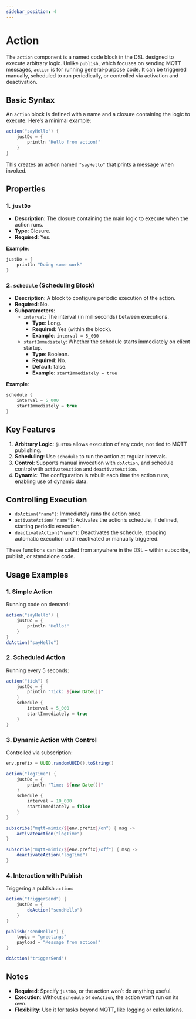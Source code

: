 ```yaml
---
sidebar_position: 4
---
```


# Action

The `action` component is a named code block in the DSL designed to execute arbitrary logic. Unlike `publish`, which focuses
on sending MQTT messages, `action` is for running general-purpose code. It can be triggered manually, scheduled to run 
periodically, or controlled via activation and deactivation.

## Basic Syntax

An `action` block is defined with a name and a closure containing the logic to execute. Here’s a minimal example:

```groovy
action("sayHello") {
    justDo = {
        println "Hello from action!"
    }
}
```

This creates an action named `"sayHello"` that prints a message when invoked.

## Properties

### 1. `justDo`

* **Description**: The closure containing the main logic to execute when the action runs.
* **Type**: Closure.
* **Required**: Yes.

**Example**:
```groovy
justDo = { 
    println "Doing some work" 
}
```

### 2. `schedule` (Scheduling Block)

* **Description**: A block to configure periodic execution of the action.
* **Required**: No.
* **Subparameters**:
  * `interval`: The interval (in milliseconds) between executions.
    * **Type**: Long.
    * **Required**: Yes (within the block).
    * **Example**: `interval = 5_000`
  * `startImmediately`: Whether the schedule starts immediately on client startup.
    * **Type**: Boolean.
    * **Required**: No.
    * **Default**: false.
    * **Example**: `startImmediately = true`

**Example**:
```groovy
schedule {
    interval = 5_000
    startImmediately = true
}
```

## Key Features

1. **Arbitrary Logic**: `justDo` allows execution of any code, not tied to MQTT publishing.
2. **Scheduling**: Use `schedule` to run the action at regular intervals.
3. **Control**: Supports manual invocation with `doAction`, and schedule control with `activateAction` and `deactivateAction`.
4. **Dynamic**: The configuration is rebuilt each time the action runs, enabling use of dynamic data.

## Controlling Execution

- `doAction("name")`: Immediately runs the action once.
- `activateAction("name")`: Activates the action’s schedule, if defined, starting periodic execution.
- `deactivateAction("name")`: Deactivates the schedule, stopping automatic execution until reactivated or manually triggered.

These functions can be called from anywhere in the DSL – within subscribe, publish, or standalone code.

## Usage Examples

### 1. Simple Action

Running code on demand:

```groovy
action("sayHello") {
    justDo = {
        println "Hello!"
    }
}
doAction("sayHello")
```

### 2. Scheduled Action

Running every 5 seconds:

```groovy
action("tick") {
    justDo = {
        println "Tick: ${new Date()}"
    }
    schedule {
        interval = 5_000
        startImmediately = true
    }
}
```

### 3. Dynamic Action with Control

Controlled via subscription:

```groovy
env.prefix = UUID.randomUUID().toString()

action("logTime") {
    justDo = {
        println "Time: ${new Date()}"
    }
    schedule {
        interval = 10_000
        startImmediately = false
    }
}

subscribe("mqtt-mimic/${env.prefix}/on") { msg ->
    activateAction("logTime")
}

subscribe("mqtt-mimic/${env.prefix}/off") { msg ->
    deactivateAction("logTime")
}
```

### 4. Interaction with Publish

Triggering a publish `action`:

```groovy
action("triggerSend") {
    justDo = {
        doAction("sendHello")
    }
}

publish("sendHello") {
    topic = "greetings"
    payload = "Message from action!"
}

doAction("triggerSend")
```

## Notes

* **Required**: Specify `justDo`, or the action won’t do anything useful.
* **Execution**: Without `schedule` or `doAction`, the action won’t run on its own.
* **Flexibility**: Use it for tasks beyond MQTT, like logging or calculations.
